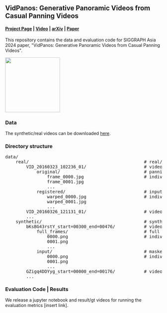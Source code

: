 ## VidPanos: Generative Panoramic Videos from Casual Panning Videos
#### [Project Page](https://jingweim.github.io/vidpanos/) | [Video](https://www.youtube.com/watch?v=93HHOnISoqk) | [arXiv](https://arxiv.org) | [Paper](https://jingweim.github.io/vidpanos/static/pdfs/arxiv_v3.pdf)

This repository contains the data and evaluation code for SIGGRAPH Asia 2024 paper, "VidPanos: Generative Panoramic Videos from Casual Panning Videos".

<img src="./assets/teaser.gif" height="176px"/>

### Data
The synthetic/real videos can be downloaded [here](https://drive.google.com/file/d/1drYHcr4vI3cs2IZwwo0KNJJHx8o8CMpq/view?usp=sharing).

### Directory structure
<pre>
data/                        
    real/                                            # real/captured videos
        VID_20160323_102236_01/                      # video #1
            original/                                # panning input video
                frame_0000.jpg                       # individual frames
                frame_0001.jpg
                ...
            registered/                              # input video projected onto panoramic canvas (individual frames)
                warped_0000.jpg                      # individual frames, rgba, mask in alpha channel
                warped_0001.jpg
                ...
        VID_20160326_121131_01/                      # video #2
        ...
    synthetic/                                       # synthetic panning videos (360 video center-cropped and masked)
        bKsBG43rstY_start=00300_end=00476/           # video #1
            full_frames/                             # full video before masking
                0000.png                             # individual frames
                0001.png
                ...
            input/                                   # masked to synthesize camera panning
                0000.png                             # individual frames, rgba, mask in alpha channel
                0001.png
                ...
        GZigq4DDYyg_start=00000_end=00176/           # video #2
        ...
</pre>

### Evaluation Code | Results
We release a jupyter notebook and result/gt videos for running the evaluation metrics [insert link].
